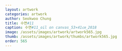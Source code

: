 ```yaml
---
layout: artwork 
categories: artwork 
author: Seokwoo Chung 
title: 수면#11 
caption: 수면#11_oil on canvas_53×41㎝_2018 
image: /assets/images/artwork/artwork565.jpg 
thumb: /assets/images/artwork/thumbs/artwork565.jpg 
order: 565 
---
```

